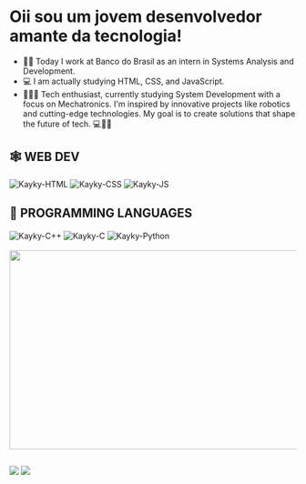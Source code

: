 # Oii sou um jovem desenvolvedor amante da tecnologia!

- 👨‍💻 Today I work at Banco do Brasil as an intern in Systems Analysis and Development.
- 💻 I am actually studying HTML, CSS, and JavaScript.
- 👨🏾‍💻 Tech enthusiast, currently studying System Development with a focus on Mechatronics. I'm inspired by innovative projects like robotics and cutting-edge technologies. My goal is to create solutions that shape the future of tech. 💻🤖🚀

## 🕸️ **WEB DEV**
<div style="display: inline_block">
         <img align="center" alt="Kayky-HTML" src="https://img.shields.io/badge/HTML5-E34F26?style=for-the-badge&logo=html5&logoColor=white "HTML"">
         <img align="center" alt="Kayky-CSS" src="https://img.shields.io/badge/CSS3-1572B6?style=for-the-badge&logo=css3&logoColor=white "CSS"">
         <img align="center" alt="Kayky-JS" src="https://img.shields.io/badge/JavaScript-F7DF1E?style=for-the-badge&logo=javascript&logoColor=black "JavaScript"><p></p>
         
## 🎯 **PROGRAMMING LANGUAGES**
<div style="display: inline_block">
         <img align="center" alt="Kayky-C++" src="https://img.shields.io/badge/c++-%2300599C.svg?style=for-the-badge&logo=c%2B%2B&logoColor=white "C++">
         <img align="center" alt="Kayky-C" src="https://img.shields.io/badge/C-00599C?style=for-the-badge&logo=c&logoColor=white "C">
         <img align="center" alt="Kayky-Python" src="https://img.shields.io/badge/Python-14354C?style=for-the-badge&logo=python&logoColor=white "Python"> 
</div>
<br>
   <div align="rigth">
   <img height="350" width="520" src="https://user-images.githubusercontent.com/56660285/143543415-029d3c40-da3c-4b8b-a57f-e5191d4f4e0b.gif"/>
   </div>

  ##
 
<div> 

  <a align="center" href = "Kaykyleonardo487@gmail.com"><img src="https://img.shields.io/badge/-Gmail-%23333?style=for-the-badge&logo=gmail&logoColor=white" target="_blank"></a>
  <a align="center" href="https://www.linkedin.com/in/kaykyleonardo18" target="_blank"><img src="https://img.shields.io/badge/-LinkedIn-%230077B5?style=for-the-badge&logo=linkedin&logoColor=white" target="_blank"></a> 
  
</div>

